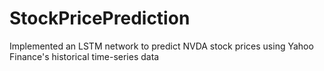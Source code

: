 # StockPricePrediction
Implemented an LSTM network to predict NVDA stock prices using Yahoo Finance's historical time-series data 
